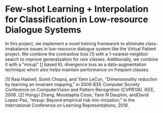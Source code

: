 # Few-shot Learning + Interpolation for Classification in Low-resource Dialogue Systems

In this project, we implement a novel training framework to eliminate class-imabalance issues in low-resource dialogue system like the Virtual Patient project. We combine the contrastive loss \[1\] with a 1-nearest-neighbor search to improve generalization for rare classes. Additionally, we combine it with a "mixup" \[\] based KL divergence loss as a data-augmentation technique which also helps maintain performance on frequent classes.



\[1\] Raia Hadsell, Sumit Chopra, and Yann LeCun, “Dimensionality reduction by learning an invariant mapping,” in 2006 IEEE Computer Society Conference on ComputerVision and Pattern Recognition (CVPR’06). IEEE, 2006.
\[2\] Hongyi Zhang, Moustapha Cisse, Yann N Dauphin, andDavid Lopez-Paz,  “mixup: Beyond empirical risk min-imization,” in the International Conference on Learning Representations, 2018.
